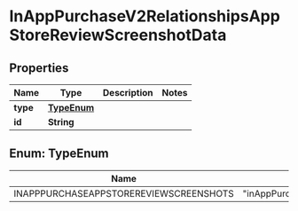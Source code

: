 

# InAppPurchaseV2RelationshipsAppStoreReviewScreenshotData


## Properties

| Name | Type | Description | Notes |
|------------ | ------------- | ------------- | -------------|
|**type** | [**TypeEnum**](#TypeEnum) |  |  |
|**id** | **String** |  |  |



## Enum: TypeEnum

| Name | Value |
|---- | -----|
| INAPPPURCHASEAPPSTOREREVIEWSCREENSHOTS | &quot;inAppPurchaseAppStoreReviewScreenshots&quot; |



